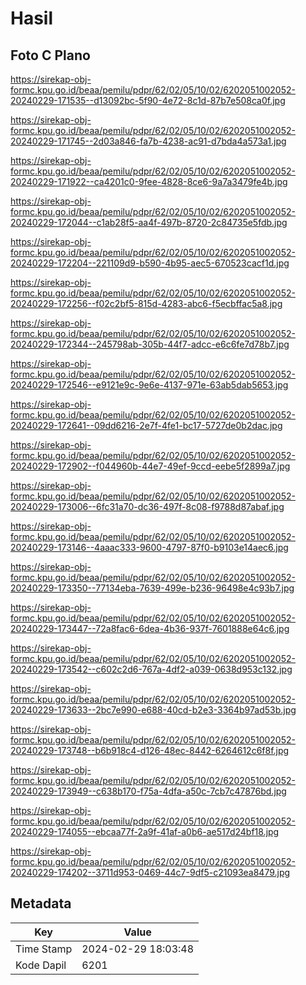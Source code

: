 # Hasil

## Foto C Plano

https://sirekap-obj-formc.kpu.go.id/beaa/pemilu/pdpr/62/02/05/10/02/6202051002052-20240229-171535--d13092bc-5f90-4e72-8c1d-87b7e508ca0f.jpg

https://sirekap-obj-formc.kpu.go.id/beaa/pemilu/pdpr/62/02/05/10/02/6202051002052-20240229-171745--2d03a846-fa7b-4238-ac91-d7bda4a573a1.jpg

https://sirekap-obj-formc.kpu.go.id/beaa/pemilu/pdpr/62/02/05/10/02/6202051002052-20240229-171922--ca4201c0-9fee-4828-8ce6-9a7a3479fe4b.jpg

https://sirekap-obj-formc.kpu.go.id/beaa/pemilu/pdpr/62/02/05/10/02/6202051002052-20240229-172044--c1ab28f5-aa4f-497b-8720-2c84735e5fdb.jpg

https://sirekap-obj-formc.kpu.go.id/beaa/pemilu/pdpr/62/02/05/10/02/6202051002052-20240229-172204--221109d9-b590-4b95-aec5-670523cacf1d.jpg

https://sirekap-obj-formc.kpu.go.id/beaa/pemilu/pdpr/62/02/05/10/02/6202051002052-20240229-172256--f02c2bf5-815d-4283-abc6-f5ecbffac5a8.jpg

https://sirekap-obj-formc.kpu.go.id/beaa/pemilu/pdpr/62/02/05/10/02/6202051002052-20240229-172344--245798ab-305b-44f7-adcc-e6c6fe7d78b7.jpg

https://sirekap-obj-formc.kpu.go.id/beaa/pemilu/pdpr/62/02/05/10/02/6202051002052-20240229-172546--e9121e9c-9e6e-4137-971e-63ab5dab5653.jpg

https://sirekap-obj-formc.kpu.go.id/beaa/pemilu/pdpr/62/02/05/10/02/6202051002052-20240229-172641--09dd6216-2e7f-4fe1-bc17-5727de0b2dac.jpg

https://sirekap-obj-formc.kpu.go.id/beaa/pemilu/pdpr/62/02/05/10/02/6202051002052-20240229-172902--f044960b-44e7-49ef-9ccd-eebe5f2899a7.jpg

https://sirekap-obj-formc.kpu.go.id/beaa/pemilu/pdpr/62/02/05/10/02/6202051002052-20240229-173006--6fc31a70-dc36-497f-8c08-f9788d87abaf.jpg

https://sirekap-obj-formc.kpu.go.id/beaa/pemilu/pdpr/62/02/05/10/02/6202051002052-20240229-173146--4aaac333-9600-4797-87f0-b9103e14aec6.jpg

https://sirekap-obj-formc.kpu.go.id/beaa/pemilu/pdpr/62/02/05/10/02/6202051002052-20240229-173350--77134eba-7639-499e-b236-96498e4c93b7.jpg

https://sirekap-obj-formc.kpu.go.id/beaa/pemilu/pdpr/62/02/05/10/02/6202051002052-20240229-173447--72a8fac6-6dea-4b36-937f-7601888e64c6.jpg

https://sirekap-obj-formc.kpu.go.id/beaa/pemilu/pdpr/62/02/05/10/02/6202051002052-20240229-173542--c602c2d6-767a-4df2-a039-0638d953c132.jpg

https://sirekap-obj-formc.kpu.go.id/beaa/pemilu/pdpr/62/02/05/10/02/6202051002052-20240229-173633--2bc7e990-e688-40cd-b2e3-3364b97ad53b.jpg

https://sirekap-obj-formc.kpu.go.id/beaa/pemilu/pdpr/62/02/05/10/02/6202051002052-20240229-173748--b6b918c4-d126-48ec-8442-6264612c6f8f.jpg

https://sirekap-obj-formc.kpu.go.id/beaa/pemilu/pdpr/62/02/05/10/02/6202051002052-20240229-173949--c638b170-f75a-4dfa-a50c-7cb7c47876bd.jpg

https://sirekap-obj-formc.kpu.go.id/beaa/pemilu/pdpr/62/02/05/10/02/6202051002052-20240229-174055--ebcaa77f-2a9f-41af-a0b6-ae517d24bf18.jpg

https://sirekap-obj-formc.kpu.go.id/beaa/pemilu/pdpr/62/02/05/10/02/6202051002052-20240229-174202--3711d953-0469-44c7-9df5-c21093ea8479.jpg


## Metadata

| Key        | Value               |
| ---------- | ------------------- |
| Time Stamp | 2024-02-29 18:03:48 |
| Kode Dapil | 6201                |




